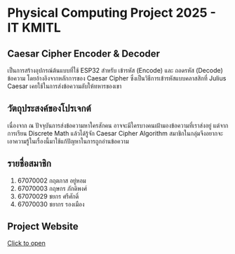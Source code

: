 # Physical Computing Project 2025 - IT KMITL
## Caesar Cipher Encoder & Decoder
เป็นการสร้างอุปกรณ์ต้นแบบที่ใช้ ESP32 สำหรับ เข้ารหัส (Encode) และ ถอดรหัส (Decode) ข้อความ โดยอ้างอิงจากหลักการของ Caesar Cipher ซึ่งเป็นวิธีการเข้ารหัสแบบคลาสสิกที่ Julius Caesar เคยใช้ในการส่งข้อความลับให้ทหารของเขา
## วัตถุประสงค์ของโปรเจกต์
เนื่องจาก ณ ปัจจุบันการส่งข้อความหาใครสักคน อาจจะมีใครบางคนเฝ้ามองข้อความที่เราส่งอยู่ แต่จากการเรียน Discrete Math แล้วได้รู้จัก Caesar Cipher Algorithm สมาชิกในกลุ่มจึงอยากจะเอาความรู้ในเรื่องนี้มาใช้แก้ปัญหาในการถูกอ่านข้อความ
## รายชื่อสมาชิก
1. 67070002 กฤตภาส อยู่หอม
2. 67070003 กฤษกร ภักดิพงศ์
3. 67070029 ชยกร ศรีศักดิ์
4. 67070030 ชยากร รองเมือง
## Project Website
[Click to open](https://kritsakornn17.github.io/Caesar-Cipher-Encoder-and-Decoder/)
